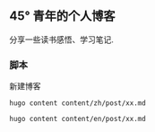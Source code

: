 ## 45° 青年的个人博客

分享一些读书感悟、学习笔记.

### 脚本

新建博客

```shell
hugo content content/zh/post/xx.md

hugo content content/en/post/xx.md
```


